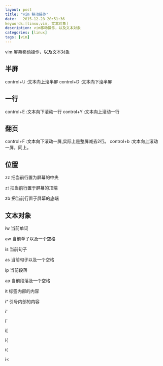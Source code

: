 ```yaml
--- 
layout: post
title: "vim 移动操作"
date:   2015-12-28 20:51:36
keywords:[linxu,vim, 文本对象]
description: vim移动操作，以及文本对象
categories: [linux]
tags: [vim]
---
```


vim 屏幕移动操作，以及文本对象

## 半屏
control+U :文本向上滚半屏
control+D :文本向下滚半屏

## 一行
control+E :文本向下滚动一行
control+Y :文本向上滚动一行

## 翻页
control+F :文本向下滚动一屏,实际上是整屏减去2行。
control+b :文本向上滚动一屏，同上。

## 位置

zz 把当前行置为屏幕的中央

zt 把当前行置于屏幕的顶端

zb 把当前行置于屏幕的底端

## 文本对象
iw 当前单词

aw 当前单子以及一个空格

is 当前句子

as 当前句子以及一个空格

ip 当前段落

ap 当前段落及一个空格

it 标签内部的内容

i“ 引号内部的内容

i'

i`

i[

i{

i(

i<
